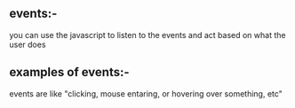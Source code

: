 events:-
------
you can use the javascript to listen to the events and act based on what the user does 

examples of events:-
-------------------
events are like "clicking, mouse entaring, or hovering over something, etc" 
